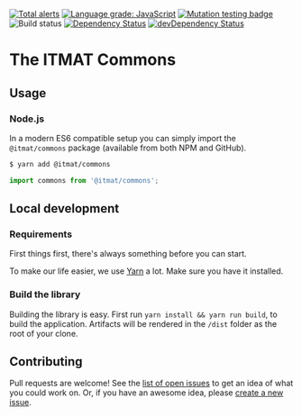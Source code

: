 [![Total alerts](https://img.shields.io/lgtm/alerts/g/dsi-icl/itmat-broker.svg?logo=lgtm&logoWidth=18)](https://lgtm.com/projects/g/dsi-icl/itmat-broker/alerts/)
[![Language grade: JavaScript](https://img.shields.io/lgtm/grade/javascript/g/dsi-icl/itmat-broker.svg?logo=lgtm&logoWidth=18)](https://lgtm.com/projects/g/dsi-icl/itmat-broker/context:javascript)
[![Mutation testing badge](https://img.shields.io/endpoint?style=flat&url=https%3A%2F%2Fbadge-api.stryker-mutator.io%2Fgithub.com%2Fitmat%2Fitmat-commons%2Fmaster)](https://dashboard.stryker-mutator.io/reports/github.com/dsi-icl/itmat-broker/master)
![Build status](https://github.com/dsi-icl/itmat-broker/workflows/Node.js%20CI/badge.svg)
[![Dependency Status](https://img.shields.io/david/dsi-icl/itmat-broker.svg)](https://david-dm.org/dsi-icl/itmat-broker)
[![devDependency Status](https://img.shields.io/david/dev/dsi-icl/itmat-broker.svg)](https://david-dm.org/dsi-icl/itmat-broker?type=dev)

# The ITMAT Commons

## Usage

### Node.js

In a modern ES6 compatible setup you can simply import the `@itmat/commons` package (available from both NPM and GitHub).

```bash
$ yarn add @itmat/commons
```

```js
import commons from '@itmat/commons';
```

## Local development

### Requirements

First things first, there's always something before you can start.

To make our life easier, we use [Yarn](https://yarnpkg.com/) a lot. Make sure you have it installed.

### Build the library

Building the library is easy. First run `yarn install && yarn run build`, to build the application. Artifacts will be rendered in the `/dist` folder as the root of your clone.

## Contributing
Pull requests are welcome!
See the [list of open issues](https://github.com/dsi-icl/itmat-broker/issues) to get an idea of what you could work on.
Or, if you have an awesome idea, please [create a new issue](https://github.com/dsi-icl/itmat-broker/issues/new).